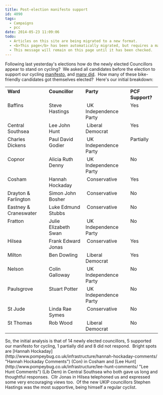 ```yaml
---
title: Post-election manifesto support
id: 4090
tags:
  - Campaigns
  - pcc
date: 2014-05-23 11:09:06
todo:
  - Articles on this site are being migrated to a new format.
  - <b>This page</b> has been automatically migrated, but requires a manual check-&amp;-tune to ensure the format and links all work as expected.
  - This message will remain on this page until it has been checked.
---
```


Following last yesterday's elections how do the newly elected Councillors appear to stand on cycling?  We asked all candidates before the election to support our cycling [manifesto](http://www.pompeybug.co.uk/2014/05/our-cycling-manifesto/ "Our Cycling Manifesto"), and [many did](http://www.pompeybug.co.uk/2014/05/manifesto-responses/ "Manifesto Responses").  How many of these bike-friendly candidates got themselves elected?  Here's our initial breakdown:<!--more-->
<table cellspacing="0" cellpadding="0">
<tbody>
<tr>
<th style="text-align: left;" valign="top">Ward</th>
<th style="text-align: left;" valign="top">Councillor</th>
<th style="text-align: left;" valign="top">Party</th>
<th style="text-align: left;" valign="top">PCF Support?</th>
</tr>
<tr>
<td valign="top">Baffins</td>
<td valign="top">Steve Hastings</td>
<td valign="top"> UK Independence Party</td>
<td valign="top">Yes</td>
</tr>
<tr>
<td valign="top">Central Southsea</td>
<td valign="top">Lee John Hunt</td>
<td valign="top"> Liberal Democrat</td>
<td valign="top">Yes</td>
</tr>
<tr>
<td valign="top">Charles Dickens</td>
<td valign="top">Paul David Godier</td>
<td valign="top"> UK Independence Party</td>
<td valign="top">Partially</td>
</tr>
<tr>
<td valign="top">Copnor</td>
<td valign="top">Alicia Ruth Denny</td>
<td valign="top"> UK Independence Party</td>
<td valign="top">No</td>
</tr>
<tr>
<td valign="top">Cosham</td>
<td valign="top">Hannah Hockaday</td>
<td valign="top"> Conservative</td>
<td valign="top">Yes</td>
</tr>
<tr>
<td valign="top">Drayton &amp; Farlington</td>
<td valign="top">Simon John Bosher</td>
<td valign="top"> Conservative</td>
<td valign="top">No</td>
</tr>
<tr>
<td valign="top">Eastney &amp; Craneswater</td>
<td valign="top">Luke Edmund Stubbs</td>
<td valign="top"> Conservative</td>
<td valign="top">No</td>
</tr>
<tr>
<td valign="top">Fratton</td>
<td valign="top">Julie Elizabeth Swan</td>
<td valign="top"> UK Independence Party</td>
<td valign="top">No</td>
</tr>
<tr>
<td valign="top">Hilsea</td>
<td valign="top">Frank Edward Jonas</td>
<td valign="top"> Conservative</td>
<td valign="top">Yes</td>
</tr>
<tr>
<td valign="top">Milton</td>
<td valign="top">Ben Dowling</td>
<td valign="top"> Liberal Democrat</td>
<td valign="top">Yes</td>
</tr>
<tr>
<td valign="top">Nelson</td>
<td valign="top">Colin Galloway</td>
<td valign="top"> UK Independence Party</td>
<td valign="top">No</td>
</tr>
<tr>
<td valign="top">Paulsgrove</td>
<td valign="top">Stuart Potter</td>
<td valign="top"> UK Independence Party</td>
<td valign="top">No</td>
</tr>
<tr>
<td valign="top">St Jude</td>
<td valign="top">Linda Rae Symes</td>
<td valign="top"> Conservative</td>
<td valign="top">No</td>
</tr>
<tr>
<td valign="top">St Thomas</td>
<td valign="top">Rob Wood</td>
<td valign="top"> Liberal Democrat</td>
<td valign="top">No</td>
</tr>
</tbody>
</table>
So, the initial analysis is that of 14 newly elected councillors, 5 supported our manifesto for cycling, 1 partially did and 8 did not respond.  Bright spots are [Hannah Hockaday](http://www.pompeybug.co.uk/infrastructure/hannah-hockaday-comments/ "Hannah Hockaday Comments") (Con) in Cosham and [Lee Hunt](http://www.pompeybug.co.uk/infrastructure/lee-hunt-comments/ "Lee Hunt Comments") (Lib Dem) in Central Southsea who both gave us long and thoughtful responses.  Cllr Jonas in Hilsea telephoned us and expressed some very encouraging views too.  Of the new UKIP councillors Stephen Hastings was the most supportive, being himself a regular cyclist.